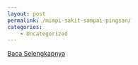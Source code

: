 ```yaml
---
layout: post
permalink: /mimpi-sakit-sampai-pingsan/
categories:
    - Uncategorized
---
```


[Baca Selengkapnya](/04)